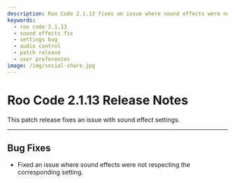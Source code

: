 ```yaml
---
description: Roo Code 2.1.13 fixes an issue where sound effects were not respecting user settings, ensuring proper audio control and preferences.
keywords:
  - roo code 2.1.13
  - sound effects fix
  - settings bug
  - audio control
  - patch release
  - user preferences
image: /img/social-share.jpg
---
```


# Roo Code 2.1.13 Release Notes

This patch release fixes an issue with sound effect settings.

---

## Bug Fixes

*   Fixed an issue where sound effects were not respecting the corresponding setting.